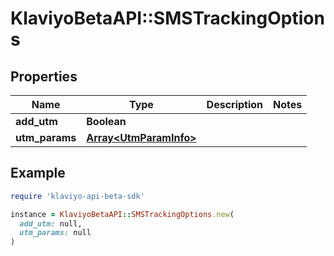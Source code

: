 # KlaviyoBetaAPI::SMSTrackingOptions

## Properties

| Name | Type | Description | Notes |
| ---- | ---- | ----------- | ----- |
| **add_utm** | **Boolean** |  |  |
| **utm_params** | [**Array&lt;UtmParamInfo&gt;**](UtmParamInfo.md) |  |  |

## Example

```ruby
require 'klaviyo-api-beta-sdk'

instance = KlaviyoBetaAPI::SMSTrackingOptions.new(
  add_utm: null,
  utm_params: null
)
```

